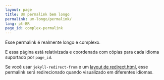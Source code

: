 ```yaml
---
layout: page
title: Um permalink bem longo
permalink: um-longo/permalink/
lang: pt-BR
page_id: complex-permalink
---
```


Esse permalink é realmente longo e complexo.

E essa página está relativizada e coordenada com cópias para cada idioma suportado por `page_id`.

Se você usar `jekyll-redirect-from` e um [layout de redirect.html](https://github.com/untra/polyglot/blob/master/site/_layouts/redirect.html), esse permalink será redirecionado quando visualizado em diferentes idiomas.